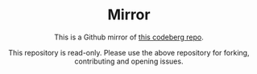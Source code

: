<div align="center">

# Mirror

This is a Github mirror of [this codeberg repo](https://codeberg.org/Expo/devtools/src/branch/senpai/packages/@3xpo/events/).

This repository is read-only. Please use the above repository for forking, contributing and opening issues.

</div>
